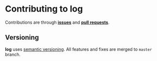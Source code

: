 # Contributing to log

Contributions are through [**issues**](https://github.com/moorara/log/issues)
and [**pull requests**](https://github.com/moorara/log/pulls).

## Versioning

**log** uses [semantic versioning](https://semver.org).
All features and fixes are merged to `master` branch.
